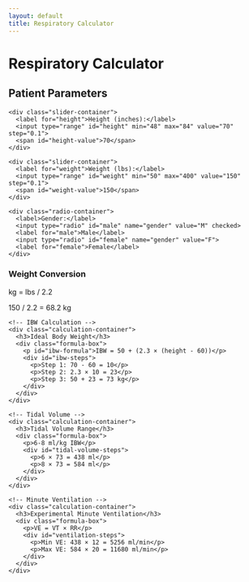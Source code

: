 ```yaml
---
layout: default
title: Respiratory Calculator
---
```


<div class="calculator-container">
  <h1>Respiratory Calculator</h1>
  
  <div class="input-section">
    <h2>Patient Parameters</h2>
    
    <div class="slider-container">
      <label for="height">Height (inches):</label>
      <input type="range" id="height" min="48" max="84" value="70" step="0.1">
      <span id="height-value">70</span>
    </div>
    
    <div class="slider-container">
      <label for="weight">Weight (lbs):</label>
      <input type="range" id="weight" min="50" max="400" value="150" step="0.1">
      <span id="weight-value">150</span>
    </div>
    
    <div class="radio-container">
      <label>Gender:</label>
      <input type="radio" id="male" name="gender" value="M" checked>
      <label for="male">Male</label>
      <input type="radio" id="female" name="gender" value="F">
      <label for="female">Female</label>
    </div>
  </div>

  <div class="results-section">
    <!-- Weight Conversion -->
    <div class="calculation-container">
      <h3>Weight Conversion</h3>
      <div class="formula-box">
        <p>kg = lbs / 2.2</p>
        <p id="weight-conversion-steps">150 / 2.2 = 68.2 kg</p>
      </div>
    </div>

    <!-- IBW Calculation -->
    <div class="calculation-container">
      <h3>Ideal Body Weight</h3>
      <div class="formula-box">
        <p id="ibw-formula">IBW = 50 + (2.3 × (height - 60))</p>
        <div id="ibw-steps">
          <p>Step 1: 70 - 60 = 10</p>
          <p>Step 2: 2.3 × 10 = 23</p>
          <p>Step 3: 50 + 23 = 73 kg</p>
        </div>
      </div>
    </div>

    <!-- Tidal Volume -->
    <div class="calculation-container">
      <h3>Tidal Volume Range</h3>
      <div class="formula-box">
        <p>6-8 ml/kg IBW</p>
        <div id="tidal-volume-steps">
          <p>6 × 73 = 438 ml</p>
          <p>8 × 73 = 584 ml</p>
        </div>
      </div>
    </div>

    <!-- Minute Ventilation -->
    <div class="calculation-container">
      <h3>Experimental Minute Ventilation</h3>
      <div class="formula-box">
        <p>VE = VT × RR</p>
        <div id="ventilation-steps">
          <p>Min VE: 438 × 12 = 5256 ml/min</p>
          <p>Max VE: 584 × 20 = 11680 ml/min</p>
        </div>
      </div>
    </div>
  </div>
</div>

<script src="assets/js/calculator.js"></script>
